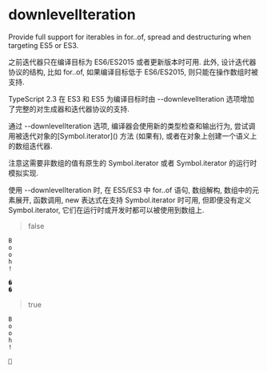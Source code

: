 # downlevelIteration

Provide full support for iterables in for..of, spread and destructuring when targeting ES5 or ES3.

之前迭代器只在编译目标为 ES6/ES2015 或者更新版本时可用. 此外, 设计迭代器协议的结构, 比如 for..of, 如果编译目标低于 ES6/ES2015, 则只能在操作数组时被支持.

TypeScript 2.3 在 ES3 和 ES5 为编译目标时由 --downlevelIteration 选项增加了完整的对生成器和迭代器协议的支持.

通过 --downlevelIteration 选项, 编译器会使用新的类型检查和输出行为, 尝试调用被迭代对象的\[Symbol.iterator]() 方法 (如果有), 或者在对象上创建一个语义上的数组迭代器.

注意这需要非数组的值有原生的 Symbol.iterator 或者 Symbol.iterator 的运行时模拟实现.

使用 --downlevelIteration 时, 在 ES5/ES3 中 for..of 语句, 数组解构, 数组中的元素展开, 函数调用, new 表达式在支持 Symbol.iterator 时可用, 但即便没有定义 Symbol.iterator, 它们在运行时或开发时都可以被使用到数组上.

> false
```
B
o
o
h
!

�
�
```

> true
```
B
o
o
h
!

👻
```